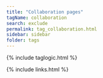 ```yaml
---
title: "Collaboration pages"
tagName: collaboration
search: exclude
permalink: tag_collaboration.html
sidebar: sidebar
folder: tags
---
```

{% include taglogic.html %}

{% include links.html %}
